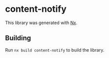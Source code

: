 # content-notify

This library was generated with [Nx](https://nx.dev).

## Building

Run `nx build content-notify` to build the library.
